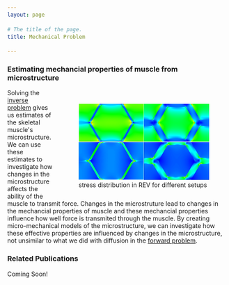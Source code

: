 ```yaml
---
layout: page

# The title of the page.
title: Mechanical Problem

---
```

### Estimating mechancial properties of muscle from microstructure

<figure style="float: right; padding-top:20px;  padding-left:20px; padding-bottom:00px;">
<img src="/assets/img/mechanical_REV.png"  width="300">     
<figcaption>stress distribution in REV for different setups</figcaption>
</figure>

Solving the [inverse problem](/pages/inverse-problem/) gives us estimates of the skeletal muscle's microstructure. We can use these estimates to investigate how changes in the microstructure affects the ability of the muscle to transmit force. Changes in the microstruture lead to changes in the mechancial properties of muscle and these mechancial properties influence how well force is transmited through the muscle. By creating micro-mechanical models of the microstructure, we can investigate how these effective properties are influenced by changes in the microstructure, not unsimilar to what we did with diffusion in the [forward problem](/pages/forward-problem/). 

### Related Publications

Coming Soon!
